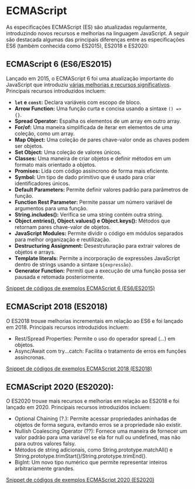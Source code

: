 # ECMAScript
As especificações ECMAScript (ES) são atualizadas regularmente, introduzindo novos recursos e melhorias na linguagem JavaScript. A seguir são destacada algumas das principais diferenças entre as especificações ES6 (também conhecida como ES2015), ES2018 e ES2020:

## ECMAScript 6 (ES6/ES2015)
Lançado em 2015, o ECMAScript 6 foi uma atualização importante do JavaScript que introduziu [várias melhorias e recursos significativos](https://exploringjs.com/es6/ch_core-features.html).
Principais recursos introduzidos incluem:
- **`let` e `const`:** Declara variáveis com escopo de bloco.
- **Arrow Function:** Uma função curta e concisa usando a sintaxe `() => {}`.
- **Spread Operator:** Espalha os elementos de um array em outro array.
- **For/of:** Uma maneira simplificada de iterar em elementos de uma coleção, como um array.
- **Map Object:** Uma coleção de pares chave-valor onde as chaves podem ser objetos.
- **Set Object:** Uma coleção de valores únicos.
- **Classes:** Uma maneira de criar objetos e definir métodos em um formato mais orientado a objetos.
- **Promises:** Lida com código assíncrono de forma mais eficiente.
- **Symbol:** Um tipo de dado primitivo que é usado para criar identificadores únicos.
- **Default Parameters:** Permite definir valores padrão para parâmetros de função.
- **Function Rest Parameter:** Permite passar um número variável de argumentos para uma função.
- **String.includes():** Verifica se uma string contém outra string.
- **Object.entries(), Object.values() e Object.keys():** Métodos que retornam pares chave-valor de objetos.
- **JavaScript Modules:** Permite dividir o código em módulos separados para melhor organização e reutilização.
- **Destructuring Assignment:** Desestruturação para extrair valores de objetos e arrays.
- **Template literals:** Permite a incorporação de expressões JavaScript dentro de strings usando a sintaxe `${expressão}`.
- **Generator Function:** Permiti que a execução de uma função possa ser pausada e retomada posteriormente.

[Snippet de códigos de exemplos ECMAScript 6 (ES6/ES2015)](es6.md)

## ECMAScript 2018 (ES2018)
O ES2018 trouxe melhorias incrementais em relação ao ES6 e foi lançado em 2018.
Principais recursos introduzidos incluem:
- Rest/Spread Properties: Permite o uso do operador spread (...) em objetos.
- Async/Await com try...catch: Facilita o tratamento de erros em funções assíncronas.

[Snippet de códigos de exemplos ECMAScript 2018 (ES2018)](es2018.md)

## ECMAScript 2020 (ES2020):
O ES2020 trouxe mais recursos e melhorias em relação ao ES2018 e foi lançado em 2020.
Principais recursos introduzidos incluem:
- Optional Chaining (?.): Permite acessar propriedades aninhadas de objetos de forma segura, evitando erros se a propriedade não existir.
- Nullish Coalescing Operator (??): Fornece uma maneira de fornecer um valor padrão para uma variável se ela for null ou undefined, mas não para outros valores falsy.
- Métodos de string adicionais, como String.prototype.matchAll() e String.prototype.trimStart()/String.prototype.trimEnd().
- BigInt: Um novo tipo numérico que permite representar inteiros arbitrariamente grandes.

[Snippet de códigos de exemplos ECMAScript 2020 (ES2020)](es2020.md)
